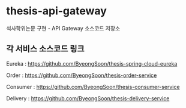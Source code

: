 # thesis-api-gateway

석사학위논문 구현 - API Gateway 소스코드 저장소


## 각 서비스 소스코드 링크

Eureka : https://github.com/ByeongSoon/thesis-spring-cloud-eureka

Order : https://github.com/ByeongSoon/thesis-order-service

Consumer : https://github.com/ByeongSoon/thesis-consumer-service

Delivery : https://github.com/ByeongSoon/thesis-delivery-service
